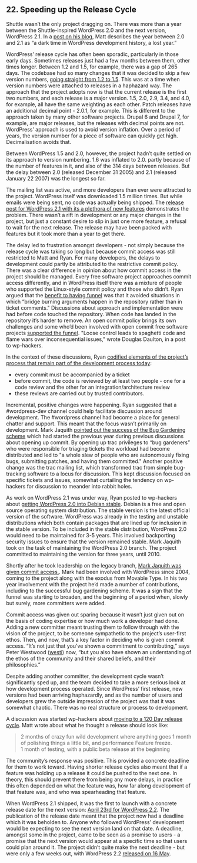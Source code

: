 

## 22. Speeding up the Release Cycle

Shuttle wasn’t the only project dragging on. There was more than a year between the Shuttle-inspired WordPress 2.0 and the next version, WordPress 2.1. In a [post on his blog](http://ma.tt/2010/11/one-point-oh/), Matt describes the year between 2.0 and 2.1 as “a dark time in WordPress development history, a lost year.”  

WordPress’ release cycle has often been sporadic, particularly in those early days. Sometimes releases just had a few months between them, other times longer. Between 1.2 and 1.5, for example, there was a gap of 265 days. The codebase had so many changes that it was decided to skip a few version numbers, [going straight from 1.2 to 1.5](http://wordpress.org/news/2004/12/version-skip/). This was at a time when version numbers were attached to releases in a haphazard way. The approach that the project adopts now is that the current release is the first two numbers, and each release is a major version. 1.5, 2.0, 2.9, 3.4, and 4.0, for example, all have the same weighting as each other. Patch releases have an additional decimal point - 2.0.1, for example. This is different to the approach taken by many other software projects. Drupal 6 and Drupal 7, for example, are major releases, but the releases with decimal points are not. WordPress’ approach is used to avoid version inflation. Over a period of years, the version number for a piece of software can quickly get high. Decimalisation avoids that.

Between WordPress 1.5 and 2.0, however, the project hadn’t quite settled on its approach to version numbering. 1.6 was inflated to 2.0. partly because of the number of features in it, and also of the 314 days between releases. But the delay between 2.0 (released December 31 2005) and 2.1 (released January 22 2007) was the longest so far.  

The mailing list was active, and more developers than ever were attracted to the project. WordPress itself was downloaded 1.5 million times. But while emails were being sent, no code was actually being shipped. The [release post for WordPress 2.1 with its a plethora of new features](http://wordpress.org/news/2007/01/ella-21/) demonstrates the problem. There wasn’t a rift in development or any major changes in the project, but just a constant desire to slip in just one more feature, a refusal to wait for the next release. The release may have been packed with features but it took more than a year to get there. 
	

The delay led to frustration amongst developers - not simply because the release cycle was taking so long but because commit access was still restricted to Matt and Ryan. For many developers, the delays to development could partly be attributed to the restrictive commit policy. There was a clear difference in opinion about how commit access in the project should be managed. Every free software project approaches commit access differently, and in WordPress itself there was a mixture of people who supported the Linux-style commit policy and those who didn’t. Ryan argued that the [benefit to having funnel](http://lists.automattic.com/pipermail/wp-hackers/2006-March/005192.html) was that it avoided situations in which “bridge burning arguments happen in the repository rather than in ticket comments." Discussions about approach and implementation were had before code touched the repository. When code has landed in the repository it’s harder to remove. An open commit policy brings its own challenges and some who’d been involved with open commit free software projects [supported the funnel](http://lists.automattic.com/pipermail/wp-hackers/2006-March/005195.html). "Loose control leads to spaghetti code and flame wars over inconsequential issues," wrote Douglas Daulton, in a post to wp-hackers.

In the context of these discussions, Ryan [codified elements of the project’s process that remain part of the development process today](http://lists.automattic.com/pipermail/wp-hackers/2006-March/005190.html):

- every commit must be accompanied by a ticket
- before commit, the code is reviewed by at least two people - one for a code review and the other for an integration/architecture review
- these reviews are carried out by trusted contributors.

Incremental, positive changes were happening. Ryan suggested that a #wordpress-dev channel could help facilitate discussion around development. The #wordpress channel had become a place for general chatter and support. This meant that the focus wasn’t primarily on development. Mark Jaquith [pointed out the success of the Bug Gardening scheme](http://lists.automattic.com/pipermail/wp-hackers/2006-March/005189.html) which had started the previous year during previous discussions about opening up commit. By opening up trac privileges to “bug gardeners” who were responsible for triaging tickets the workload had become distributed and led to "a whole slew of people who are autonomously fixing bugs, submitting  patches, and having them committed." Another positive change was the trac mailing list, which transformed trac from simple bug-tracking software to a locus for discussion. This kept discussion focused on specific tickets and issues, somewhat curtailing the tendency on wp-hackers for discussion to meander into rabbit holes. 

As work on WordPress 2.1 was under way, Ryan posted to wp-hackers about [getting WordPress 2.0 into Debian stable](http://lists.automattic.com/pipermail/wp-hackers/2006-October/008871.html). Debian is a free and open source operating system distribution. The stable version is the latest official version of the software. WordPress was already in the testing and unstable distributions which both contain packages that are lined up for inclusion in the stable version. To be included in the stable distribution, WordPress 2.0 would need to be maintained for 3-5 years. This involved backporting security issues to ensure that the version remained stable. Mark Jaquith took on the task of maintaining the WordPress 2.0 branch. The project committed to maintaining the version for three years, until 2010. 

Shortly after he took leadership on the legacy branch, [Mark Jaquith was given commit access.](https://core.trac.wordpress.org/changeset/4270). Mark had been involved with WordPress since 2004, coming to the project along with the exodus from Movable Type. In his two year involvement with the project he’d made a number of contributions, including to the successful bug gardening scheme. It was a sign that the funnel was starting to broaden, and the beginning of a period when, slowly but surely, more committers were added.

Commit access was given out sparing because it wasn’t just given out on the basis of coding expertise or how much work a developer had done. Adding a new committer meant trusting them to follow through with the vision of the project, to be someone sympathetic to the project’s user-first ethos. Then, and now, that’s a key factor in deciding who is given commit access. “It’s not just that you’ve shown a commitment to contributing,” says Peter Westwood ([westi](http://profiles.wordpress.org/westi)) now, “but you also have shown an understanding of the ethos of the community and their shared beliefs, and their philosophies.”

Despite adding another committer, the development cycle wasn’t significantly sped up, and the team decided to take a more serious look at how development process operated. Since WordPress’ first release, new versions had been arriving haphazardly, and as the number of users and developers grew the outside impression of the project was that it was somewhat chaotic. There was no real structure or process to development. 

A discussion was started wp-hackers about [moving to a 120 Day release cycle](http://lists.automattic.com/pipermail/wp-hackers/2006-October/008907.html). Matt wrote about what he thought a release should look like:	

> 2 months of crazy fun wild development where anything goes
> 1 month of polishing things a little bit, and performance
> Feature freeze.	
> 1 month of testing, with a public beta release at the beginning	

The community’s response was positive. This provided a concrete deadline for them to work toward. Having shorter release cycles also meant that if a feature was holding up a release it could be pushed to the next one. In theory, this should prevent there from being any more delays, in practice this often depended on what the feature was, how far along development of that feature was, and who was spearheading that feature.

When WordPress 2.1 shipped, it was the first to launch with a concrete release date for the next version: [April 23rd for WordPress 2.2](http://wordpress.org/news/2007/01/ella-21/). The publication of the release date meant that the project now had a deadline which it was beholden to. Anyone who followed WordPress’ development would be expecting to see the next version land on that date. A deadline, amongst some in the project, came to be seen as a promise to users - a promise that the next version would appear at a specific time so that users could plan around it. The project didn’t quite make the next deadline - but were only a few weeks out, with WordPress 2.2 [released on 16 May](http://wordpress.org/news/2007/05/wordpress-22/). 

